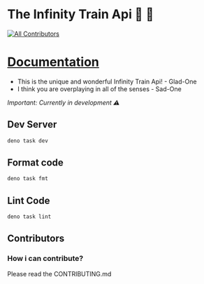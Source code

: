 # The Infinity Train Api 🚂 :turtle:

<!-- ALL-CONTRIBUTORS-BADGE:START - Do not remove or modify this section -->
[![All Contributors](https://img.shields.io/badge/all_contributors-1-orange.svg?style=flat-square)](#contributors-)
<!-- ALL-CONTRIBUTORS-BADGE:END -->

# [ Documentation ](https://github.com/Atticus64/infinity-train-api/wiki)

- This is the unique and wonderful Infinity Train Api! - Glad-One
- I think you are overplaying in all of the senses - Sad-One

_Important: Currently in development :warning:_

## Dev Server

```bash
deno task dev
```

## Format code

```bash
deno task fmt
```

## Lint Code

```bash
deno task lint
```

## Contributors

<!-- ALL-CONTRIBUTORS-LIST:START - Do not remove or modify this section -->
<!-- prettier-ignore-start -->
<!-- markdownlint-disable -->

<!-- markdownlint-restore -->
<!-- prettier-ignore-end -->

<!-- ALL-CONTRIBUTORS-LIST:END -->

### How i can contribute?

Please read the CONTRIBUTING.md
